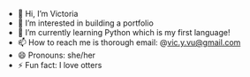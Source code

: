- 👋 Hi, I’m Victoria
- 👀 I’m interested in building a portfolio
- 🌱 I’m currently learning Python which is my first language!
- 📫 How to reach me is thorough email: @vic.y.vu@gmail.com
- 😄 Pronouns: she/her
- ⚡ Fun fact: I love otters
